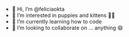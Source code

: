 - 👋 Hi, I’m @feliciaokta
- 👀 I’m interested in puppies and kittens 🐶🐱
- 🌱 I’m currently learning how to code
- 💞️ I’m looking to collaborate on ... anything 😄

<!---
feliciaokta/feliciaokta is a ✨ special ✨ repository because its `README.md` (this file) appears on your GitHub profile.
You can click the Preview link to take a look at your changes.
--->
